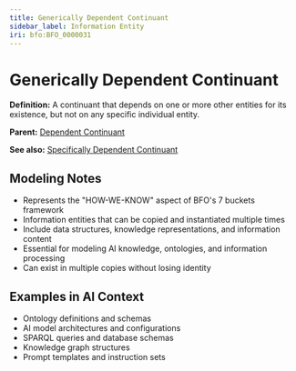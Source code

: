 ```yaml
---
title: Generically Dependent Continuant
sidebar_label: Information Entity
iri: bfo:BFO_0000031
---
```


# Generically Dependent Continuant

**Definition:** A continuant that depends on one or more other entities for its existence, but not on any specific individual entity.

**Parent:** [Dependent Continuant](/bfo/continuant)

**See also:** [Specifically Dependent Continuant](/bfo/continuant/specifically-dependent-continuant)

## Modeling Notes

- Represents the "HOW-WE-KNOW" aspect of BFO's 7 buckets framework
- Information entities that can be copied and instantiated multiple times
- Include data structures, knowledge representations, and information content
- Essential for modeling AI knowledge, ontologies, and information processing
- Can exist in multiple copies without losing identity

## Examples in AI Context

- Ontology definitions and schemas
- AI model architectures and configurations
- SPARQL queries and database schemas
- Knowledge graph structures
- Prompt templates and instruction sets
